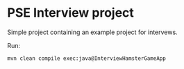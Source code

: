 # PSE Interview project

Simple project containing an example project for intervews.


Run:
```sh
mvn clean compile exec:java@InterviewHamsterGameApp
```